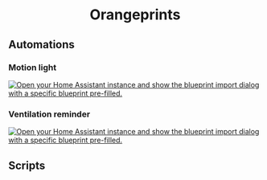 <h1 align=center>Orangeprints</h1>

## Automations

### Motion light

[![Open your Home Assistant instance and show the blueprint import dialog with a specific blueprint pre-filled.](https://my.home-assistant.io/badges/blueprint_import.svg)](https://my.home-assistant.io/redirect/blueprint_import/?blueprint_url=https%3A%2F%2Fgithub.com%2FMichaelBrunn3r%2Fha-orangeprints%2Fblob%2Fmain%2Fautomations%2Fthermostat.yaml)

### Ventilation reminder

[![Open your Home Assistant instance and show the blueprint import dialog with a specific blueprint pre-filled.](https://my.home-assistant.io/badges/blueprint_import.svg)](https://my.home-assistant.io/redirect/blueprint_import/?blueprint_url=https%3A%2F%2Fgithub.com%2FMichaelBrunn3r%2Fha-orangeprints%2Fblob%2Fmain%2Fautomations%2Fventilation_reminder.yaml)

## Scripts
